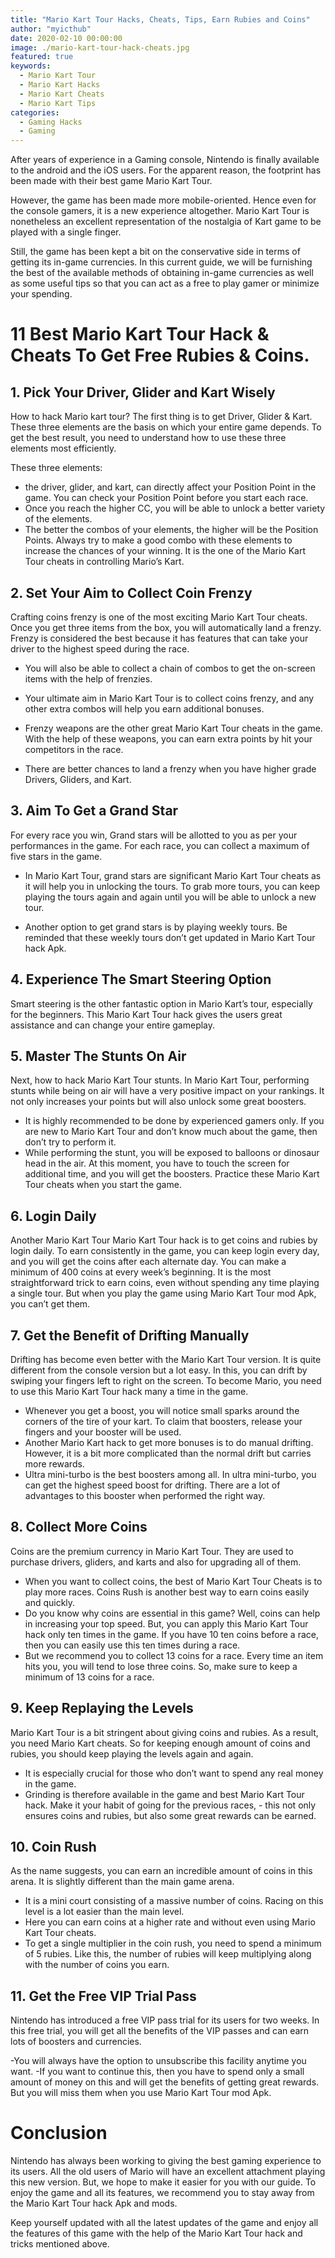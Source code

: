 ```yaml
---
title: "Mario Kart Tour Hacks, Cheats, Tips, Earn Rubies and Coins"
author: "myicthub"
date: 2020-02-10 00:00:00
image: ./mario-kart-tour-hack-cheats.jpg
featured: true
keywords:
  - Mario Kart Tour
  - Mario Kart Hacks
  - Mario Kart Cheats
  - Mario Kart Tips
categories:
  - Gaming Hacks
  - Gaming
---
```


After years of experience in a Gaming console, Nintendo is finally available to the android and the iOS users. For the apparent reason, the footprint has been made with their best game Mario Kart Tour.

However, the game has been made more mobile-oriented. Hence even for the console gamers, it is a new experience altogether. Mario Kart Tour is nonetheless an excellent representation of the nostalgia of Kart game to be played with a single finger.

Still, the game has been kept a bit on the conservative side in terms of getting its in-game currencies. In this current guide, we will be furnishing the best of the available methods of obtaining in-game currencies as well as some useful tips so that you can act as a free to play gamer or minimize your spending.

# 11 Best Mario Kart Tour Hack & Cheats To Get Free Rubies & Coins.

## 1. Pick Your Driver, Glider and Kart Wisely

How to hack Mario kart tour? The first thing is to get Driver, Glider & Kart. These three elements are the basis on which your entire game depends. To get the best result, you need to understand how to use these three elements most efficiently.

These three elements:

- the driver, glider, and kart, can directly affect your Position Point in the game. You can check your Position Point before you start each race.
- Once you reach the higher CC, you will be able to unlock a better variety of the elements.
- The better the combos of your elements, the higher will be the Position Points. Always try to make a good combo with these elements to increase the chances of your winning. It is the one of the Mario Kart Tour cheats in controlling Mario’s Kart.

## 2. Set Your Aim to Collect Coin Frenzy

Crafting coins frenzy is one of the most exciting Mario Kart Tour cheats. Once you get three items from the box, you will automatically land a frenzy. Frenzy is considered the best because it has features that can take your driver to the highest speed during the race.

- You will also be able to collect a chain of combos to get the on-screen items with the help of frenzies.
- Your ultimate aim in Mario Kart Tour is to collect coins frenzy, and any other extra combos will help you earn additional bonuses.

- Frenzy weapons are the other great Mario Kart Tour cheats in the game. With the help of these weapons, you can earn extra points by hit your competitors in the race.
- There are better chances to land a frenzy when you have higher grade Drivers, Gliders, and Kart.

## 3. Aim To Get a Grand Star

For every race you win, Grand stars will be allotted to you as per your performances in the game. For each race, you can collect a maximum of five stars in the game.

- In Mario Kart Tour, grand stars are significant Mario Kart Tour cheats as it will help you in unlocking the tours. To grab more tours, you can keep playing the tours again and again until you will be able to unlock a new tour.

- Another option to get grand stars is by playing weekly tours. Be reminded that these weekly tours don’t get updated in Mario Kart Tour hack Apk.

## 4. Experience The Smart Steering Option

Smart steering is the other fantastic option in Mario Kart’s tour, especially for the beginners. This Mario Kart Tour hack gives the users great assistance and can change your entire gameplay.

## 5. Master The Stunts On Air

Next, how to hack Mario Kart Tour stunts. In Mario Kart Tour, performing stunts while being on air will have a very positive impact on your rankings. It not only increases your points but will also unlock some great boosters.

- It is highly recommended to be done by experienced gamers only. If you are new to Mario Kart Tour and don’t know much about the game, then don’t try to perform it.
- While performing the stunt, you will be exposed to balloons or dinosaur head in the air. At this moment, you have to touch the screen for additional time, and you will get the boosters. Practice these Mario Kart Tour cheats when you start the game.

## 6. Login Daily

Another Mario Kart Tour Mario Kart Tour hack is to get coins and rubies by login daily. To earn consistently in the game, you can keep login every day, and you will get the coins after each alternate day. You can make a minimum of 400 coins at every week’s beginning. It is the most straightforward trick to earn coins, even without spending any time playing a single tour. But when you play the game using Mario Kart Tour mod Apk, you can’t get them.

## 7. Get the Benefit of Drifting Manually

Drifting has become even better with the Mario Kart Tour version. It is quite different from the console version but a lot easy. In this, you can drift by swiping your fingers left to right on the screen. To become Mario, you need to use this Mario Kart Tour hack many a time in the game.

- Whenever you get a boost, you will notice small sparks around the corners of the tire of your kart. To claim that boosters, release your fingers and your booster will be used.
- Another Mario Kart hack to get more bonuses is to do manual drifting. However, it is a bit more complicated than the normal drift but carries more rewards.
- Ultra mini-turbo is the best boosters among all. In ultra mini-turbo, you can get the highest speed boost for drifting. There are a lot of advantages to this booster when performed the right way.

## 8. Collect More Coins

Coins are the premium currency in Mario Kart Tour. They are used to purchase drivers, gliders, and karts and also for upgrading all of them.

- When you want to collect coins, the best of Mario Kart Tour Cheats is to play more races. Coins Rush is another best way to earn coins easily and quickly.
- Do you know why coins are essential in this game? Well, coins can help in increasing your top speed. But, you can apply this Mario Kart Tour hack only ten times in the game. If you have 10 ten coins before a race, then you can easily use this ten times during a race.
- But we recommend you to collect 13 coins for a race. Every time an item hits you, you will tend to lose three coins. So, make sure to keep a minimum of 13 coins for a race.

## 9. Keep Replaying the Levels

Mario Kart Tour is a bit stringent about giving coins and rubies. As a result, you need Mario Kart cheats. So for keeping enough amount of coins and rubies, you should keep playing the levels again and again.

- It is especially crucial for those who don’t want to spend any real money in the game.
- Grinding is therefore available in the game and best Mario Kart Tour hack. Make it your habit of going for the previous races, - this not only ensures coins and rubies, but also some great rewards can be earned.

## 10. Coin Rush

As the name suggests, you can earn an incredible amount of coins in this arena. It is slightly different than the main game arena.

- It is a mini court consisting of a massive number of coins. Racing on this level is a lot easier than the main level.
- Here you can earn coins at a higher rate and without even using Mario Kart Tour cheats.
- To get a single multiplier in the coin rush, you need to spend a minimum of 5 rubies. Like this, the number of rubies will keep multiplying along with the number of coins you earn.

## 11. Get the Free VIP Trial Pass

Nintendo has introduced a free VIP pass trial for its users for two weeks. In this free trial, you will get all the benefits of the VIP passes and can earn lots of boosters and currencies.

-You will always have the option to unsubscribe this facility anytime you want.
-If you want to continue this, then you have to spend only a small amount of money on this and will get the benefits of getting great rewards. But you will miss them when you use Mario Kart Tour mod Apk.

# Conclusion

Nintendo has always been working to giving the best gaming experience to its users. All the old users of Mario will have an excellent attachment playing this new version. But, we hope to make it easier for you with our guide. To enjoy the game and all its features, we recommend you to stay away from the Mario Kart Tour hack Apk and mods.

Keep yourself updated with all the latest updates of the game and enjoy all the features of this game with the help of the Mario Kart Tour hack and tricks mentioned above.

